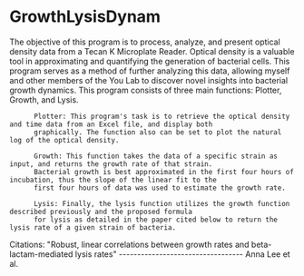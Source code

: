 # GrowthLysisDynam
The objective of this program is to process, analyze, and present optical density data from a Tecan K Microplate Reader. Optical density is a valuable tool in approximating and quantifying the generation of bacterial cells. This program serves as a method of further analyzing this data, allowing myself and other members of the You Lab to discover novel insights into bacterial growth dynamics.
This program consists of three main functions: Plotter, Growth, and Lysis. 
          
          Plotter: This program's task is to retrieve the optical density and time data from an Excel file, and display both
          graphically. The function also can be set to plot the natural log of the optical density. 
          
          Growth: This function takes the data of a specific strain as input, and returns the growth rate of that strain. 
          Bacterial growth is best approximated in the first four hours of incubation, thus the slope of the linear fit to the
          first four hours of data was used to estimate the growth rate.
          
          Lysis: Finally, the lysis function utilizes the growth function described previously and the proposed formula 
          for lysis as detailed in the paper cited below to return the lysis rate of a given strain of bacteria.
          
          
          
          
          
          
          
          
Citations:
"Robust, linear correlations between growth rates and beta-lactam-mediated lysis rates" ---------------------------------- Anna Lee et al.
